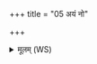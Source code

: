 +++
title = "05 अयं नो"

+++
<details><summary>मूलम् (WS)</summary>

अयं नो अग्निरध्यक्षो ऽयं नो वसुवित्तमः ।  
अस्योपसद्ये मा रिषामायं रक्षतु नः प्रजाम् ॥ ५ ॥
</details>